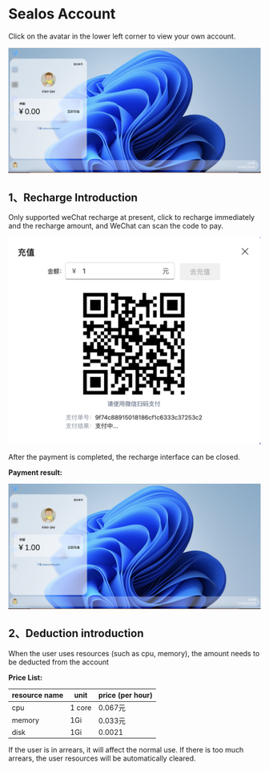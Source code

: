 # Sealos Account

Click on the avatar in the lower left corner to view your own account.

![](image1.png)

## 1、Recharge Introduction

Only supported weChat recharge at present, click to recharge immediately and the recharge amount, and WeChat can scan the code to pay.

![](image2.png)

After the payment is completed, the recharge interface can be closed.

**Payment result:**

![](image3.png)

## 2、Deduction introduction

When the user uses resources (such as cpu, memory), the amount needs to be deducted from the account

**Price List:**

| resource name | unit | price (per hour) |
|---------------| -- | -------------- |
| cpu           | 1 core | 0.067元       |
| memory        | 1Gi | 0.033元        |
| disk          | 1Gi | 0.0021         |

If the user is in arrears, it will affect the normal use. If there is too much arrears, the user resources will be automatically cleared.